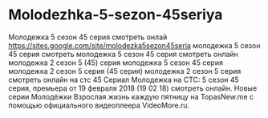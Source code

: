 # Molodezhka-5-sezon-45seriya
Молодежка 5 сезон 45 серия смотреть онлай https://sites.google.com/site/molodezka5sezon45seria
молодежка 5 сезон 45 серия смотреть
молодежка 5 сезон 45 серия смотреть онлайн
молодежка 2 сезон 5 (45) серия
молодежка 5 сезон 45 серия
молодежка 2 сезон 5 серия (45 серия)
молодежка 2 сезон 5 серия смотреть онлайн на стс 45 
Сериал Молодежка на СТС: 5 сезон 45 серия, премьера от 19 февраля 2018 (19 02 18) смотреть онлайн. Новые серии Молодёжки Взрослая жизнь каждую пятницу на TopasNew.me с помощью официального видеоплеера VideoMore.ru.
